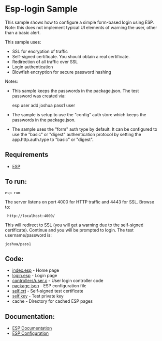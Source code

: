 Esp-login Sample
===

This sample shows how to configure a simple form-based login using ESP. 
Note: this does not implement typical UI elements of warning the user, other than a basic alert.

This sample uses:

* SSL for encryption of traffic
* Self-signed certificate. You should obtain a real certificate.
* Redirection of all traffic over SSL
* Login authentication 
* Blowfish encryption for secure password hashing

Notes:
* This sample keeps the passwords in the package.json. The test password was created via:

    esp user add joshua pass1 user

* The sample is setup to use the "config" auth store which keeps the passwords in the package.json.
* The sample uses the "form" auth type by default. 
    It can be configured to use the "basic" or "digest" authentication protocol by setting the
    app.http.auth.type to "basic" or "digest".

Requirements
---
* [ESP](http://embedthis.com/downloads/esp/download.esp)

To run:
---
    esp run

The server listens on port 4000 for HTTP traffic and 4443 for SSL. Browse to: 
 
     http://localhost:4000/

This will redirect to SSL (you will get a warning due to the self-signed certificate).
Continue and you will be prompted to login. The test username/password is:

    joshua/pass1

Code:
---
* [index.esp](index.esp) - Home page
* [login.esp](login.esp) - Login page
* [controllers/user.c](controllers/user.c) - User login controller code
* [package.json](package.json) - ESP configuration file
* [self.crt](self.crt) - Self-signed test certificate
* [self.key](self.key) - Test private key
* cache - Directory for cached ESP pages

Documentation:
---
* [ESP Documentation](http://embedthis.com/products/esp/doc/index.html)
* [ESP Configuration](http://embedthis.com/products/esp/doc/guide/esp/users/config.html)
